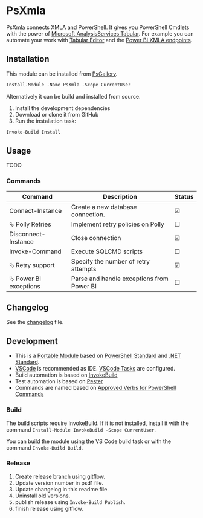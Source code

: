 # PsXmla

PsXmla connects XMLA and PowerShell. It gives you PowerShell Cmdlets with the power of [Microsoft.AnalysisServices.Tabular](https://www.nuget.org/packages/Microsoft.AnalysisServices.Tabular/). For example you can automate your work with [Tabular Editor](https://github.com/TabularEditor/TabularEditor) and the [Power BI XMLA endpoints](https://docs.microsoft.com/en-us/power-bi/admin/service-premium-connect-tools).

## Installation

This module can be installed from [PsGallery](https://www.powershellgallery.com/packages/PsXmla).

```powershell
Install-Module -Name PsXmla -Scope CurrentUser
```

Alternatively it can be build and installed from source.

1. Install the development dependencies
2. Download or clone it from GitHub
3. Run the installation task:

```powershell
Invoke-Build Install
```

## Usage

TODO

### Commands

| Command                      | Description                               | Status  |
| ---------------------------- | ----------------------------------------- | ------- |
| Connect-Instance             | Create a new database connection.         | &#9745; |
| &#11185; Polly Retries       | Implement retry policies on Polly         | &#9744; |
| Disconnect-Instance          | Close connection                          | &#9745; |
| Invoke-Command               | Execute SQLCMD scripts                    | &#9744; |
| &#11185; Retry support       | Specify the number of retry attempts      | &#9745; |
| &#11185; Power BI exceptions | Parse and handle exceptions from Power BI | &#9744; |

## Changelog

See the [changelog](./CHANGELOG.md) file.

## Development

- This is a [Portable Module](https://docs.microsoft.com/de-de/powershell/scripting/dev-cross-plat/writing-portable-modules?view=powershell-7) based on [PowerShell Standard](https://github.com/powershell/powershellstandard) and [.NET Standard](https://docs.microsoft.com/en-us/dotnet/standard/net-standard).
- [VSCode](https://code.visualstudio.com) is recommended as IDE. [VSCode Tasks](https://code.visualstudio.com/docs/editor/tasks) are configured.
- Build automation is based on [InvokeBuild](https://github.com/nightroman/Invoke-Build)
- Test automation is based on [Pester](https://pester.dev)
- Commands are named based on [Approved Verbs for PowerShell Commands](https://docs.microsoft.com/de-de/powershell/scripting/developer/cmdlet/approved-verbs-for-windows-powershell-commands)

### Build

The build scripts require InvokeBuild. If it is not installed, install it with the command `Install-Module InvokeBuild -Scope CurrentUser`.

You can build the module using the VS Code build task or with the command `Invoke-Build Build`.

### Release

1. Create release branch using gitflow.
2. Update version number in psd1 file.
3. Update changelog in this readme file.
4. Uninstall old versions.
5. publish release using `Invoke-Build Publish`.
6. finish release using gitflow.
